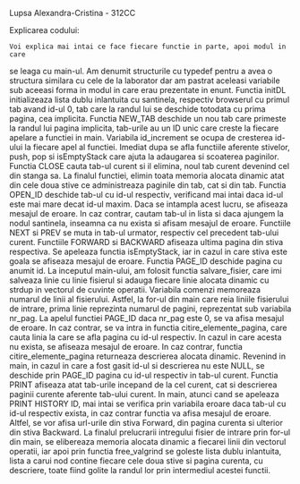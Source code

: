 Lupsa Alexandra-Cristina - 312CC

Explicarea codului:

	Voi explica mai intai ce face fiecare functie in parte, apoi modul in care
se leaga cu main-ul. Am denumit structurile cu typedef pentru a avea o structura
similara cu cele de la laborator dar am pastrat aceleasi variabile sub aceeasi
forma in modul in care erau prezentate in enunt.
	Functia initDL initializeaza lista dublu inlantuita cu santinela, respectiv
browserul cu primul tab avand id-ul 0, tab care la randul lui se deschide
totodata cu prima pagina, cea implicita.
	Functia NEW_TAB deschide un nou tab care primeste la randul lui pagina
implicita, tab-urile au un ID unic care creste la fiecare apelare a functiei in
main. Variabila id_increment se ocupa de cresterea id-ului la fiecare apel al
functiei.
	Imediat dupa se afla functiile aferente stivelor, push, pop si isEmptyStack
care ajuta la adaugarea si scoaterea paginilor.
	Functia CLOSE cauta tab-ul curent si il elimina, noul tab curent devenind
cel din stanga sa. La finalul functiei, elimin toata memoria alocata dinamic
atat din cele doua stive ce administreaza paginile din tab, cat si din tab.
	Functia OPEN_ID deschide tab-ul cu id-ul respectiv, verificand mai intai
daca id-ul este mai mare decat id-ul maxim. Daca se intampla acest lucru, se
afiseaza mesajul de eroare. In caz contrar, cautam tab-ul in lista si daca
ajungem la nodul santinela, inseamna ca nu exista si afisam mesajul de eroare.
	Functiile NEXT si PREV se muta in tab-ul urmator, respectiv cel precedent
tab-ului curent.
	Functiile FORWARD si BACKWARD afiseaza ultima pagina din stiva respectiva.
Se apeleaza functia isEmptyStack, iar in cazul in care stiva este goala se
afiseaza mesajul de eroare.
	Functia PAGE_ID deschide pagina cu anumit id. La inceputul main-ului, am
folosit functia salvare_fisier, care imi salveaza linie cu linie fisierul si
adauga fiecare linie alocata dinamic cu strdup in vectorul de cuvinte operatii.
Variabila comenzi memoreaza numarul de linii al fisierului. Astfel, la
for-ul din main care reia liniile fisierului de intrare, prima linie reprezinta
numarul de pagini, reprezentat sub variabila nr_pag. La apelul functiei PAGE_ID
daca nr_pag este 0, se va afisa mesajul de eroare. In caz contrar, se va intra
in functia citire_elemente_pagina, care cauta linia la care se afla pagina cu
id-ul respectiv. In cazul in care acesta nu exista, se afiseaza mesajul de
eroare. In caz contrar, functia citire_elemente_pagina returneaza descrierea
alocata dinamic. Revenind in main, in cazul in care a fost gasit id-ul si
descrierea nu este NULL, se deschide prin PAGE_ID pagina cu id-ul respectiv in
tab-ul curent.
	Functia PRINT afiseaza atat tab-urile incepand de la cel curent, cat si
descrierea paginii curente aferente tab-ului curent.
	In main, atunci cand se apeleaza PRINT HISTORY ID, mai intai se verifica
prin variabila eroare daca tab-ul cu id-ul respectiv exista, in caz contrar
functia va afisa mesajul de eroare. Altfel, se vor afisa url-urile din stiva
Forward, din pagina curenta si ulterior din stiva Backward.
	La finalul prelucrarii intregului fisier de intrare prin for-ul din main,
se elibereaza memoria alocata dinamic a fiecarei linii din vectorul operatii,
iar apoi prin functia free_valgrind se goleste lista dublu inlantuita, lista a
carui nod contine fiecare cele doua stive si pagina curenta, cu descriere, toate
fiind golite la randul lor prin intermediul acestei functii.

